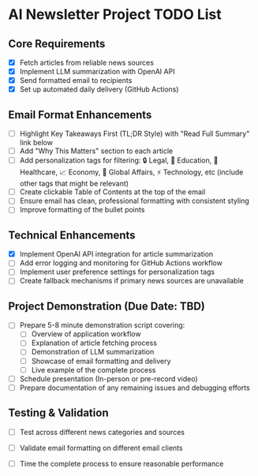 # AI Newsletter Project TODO List

## Core Requirements
- [X] Fetch articles from reliable news sources
- [X] Implement LLM summarization with OpenAI API
- [X] Send formatted email to recipients
- [X] Set up automated daily delivery (GitHub Actions)

## Email Format Enhancements
- [ ] Highlight Key Takeaways First (TL;DR Style) with "Read Full Summary" link below
- [ ] Add "Why This Matters" section to each article
- [ ] Add personalization tags for filtering: 🔒 Legal, 🏫 Education, 🏥 Healthcare, 📈 Economy, 🧭 Global Affairs, ⚡️ Technology, etc (include other tags that might be relevant)
- [ ] Create clickable Table of Contents at the top of the email
- [ ] Ensure email has clean, professional formatting with consistent styling
- [ ] Improve formatting of the bullet points

## Technical Enhancements
- [X] Implement OpenAI API integration for article summarization
- [ ] Add error logging and monitoring for GitHub Actions workflow
- [ ] Implement user preference settings for personalization tags
- [ ] Create fallback mechanisms if primary news sources are unavailable

## Project Demonstration (Due Date: TBD)
- [ ] Prepare 5-8 minute demonstration script covering:
  - [ ] Overview of application workflow
  - [ ] Explanation of article fetching process
  - [ ] Demonstration of LLM summarization
  - [ ] Showcase of email formatting and delivery
  - [ ] Live example of the complete process
- [ ] Schedule presentation (In-person or pre-record video)
- [ ] Prepare documentation of any remaining issues and debugging efforts

## Testing & Validation
- [ ] Test across different news categories and sources
- [ ] Validate email formatting on different email clients
- [ ] Time the complete process to ensure reasonable performance

